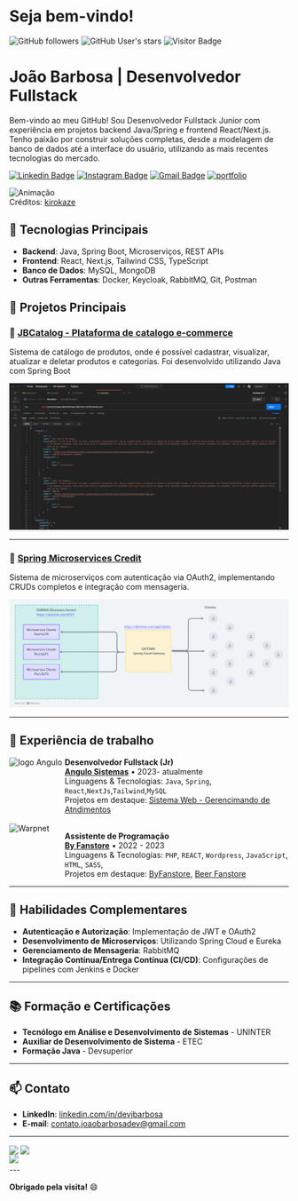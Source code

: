 <h1>Seja bem-vindo!</h1>

![GitHub followers](https://img.shields.io/github/followers/JoaoSBarbosa)
![GitHub User's stars](https://img.shields.io/github/stars/JoaoSBarbosa)
![Visitor Badge](https://visitor-badge.laobi.icu/badge?page_id=JoaoSBarbosa.JoaoSBarbosa)


# João Barbosa | Desenvolvedor Fullstack

Bem-vindo ao meu GitHub! Sou Desenvolvedor Fullstack Junior com experiência em projetos backend Java/Spring e frontend React/Next.js. Tenho paixão por construir soluções completas, desde a modelagem de banco de dados até a interface do usuário, utilizando as mais recentes tecnologias do mercado.

[![Linkedin Badge](https://img.shields.io/badge/-devjbarbosa-blue?style=flat-square&logo=Linkedin&logoColor=white&link=https://www.linkedin.com/in/devjbarbosa/)](https://www.linkedin.com/in/devjbarbosa/)
[![Instagram Badge](https://img.shields.io/badge/-@JOAO_SBX-purple?style=flat-square&logo=instagram&logoColor=white&link=https://instagram.com/joao_sbx/)](https://instagram.com/joao_sbx)
[![Gmail Badge](https://img.shields.io/badge/-contato.jsbarbosa@gmail.com-c14438?style=flat-square&logo=Gmail&logoColor=white&link=mailto:contato.jsbarbosa@gmail.com)](mailto:contato.jsbarbosa@gmail.com)
[![portfolio](https://img.shields.io/website?url=https://joaobarbosadev.vercel.app/)](https://joaobarbosadev.vercel.app/)

![Animação](https://github.com/user-attachments/assets/dc3762d6-6991-4962-a626-ecab9ac5435d)  
Créditos: [kirokaze](https://www.deviantart.com/kirokaze/gallery)


## 🔧 Tecnologias Principais

- **Backend**: Java, Spring Boot, Microserviços, REST APIs
- **Frontend**: React, Next.js, Tailwind CSS, TypeScript
- **Banco de Dados**: MySQL, MongoDB
- **Outras Ferramentas**: Docker, Keycloak, RabbitMQ, Git, Postman


## 📝 Projetos Principais

### 📌 [JBCatalog - Plataforma de catalogo e-commerce](https://github.com/JoaoSBarbosa/catalog-javaspring)
Sistema de catálogo de produtos, onde é possível cadastrar, visualizar, atualizar e deletar produtos e categorias. Foi desenvolvido utilizando Java com Spring Boot

[![WolfEdu](https://github.com/JoaoSBarbosa/catalog-javaspring/blob/main/backend/src/main/resources/img/print1.png)](https://github.com/joao-barbosa/WolfEdu)

---

### 📌 [Spring Microservices Credit](https://github.com/joao-barbosa/Spring-Microservices-Credit)
Sistema de microserviços com autenticação via OAuth2, implementando CRUDs completos e integração com mensageria.

[![Spring Microservices Credit](https://github.com/JoaoSBarbosa/spring-microservices-credit/blob/main/diagrama.png)](https://github.com/JoaoSBarbosa/spring-microservices-credit)

---

## 🧰 Experiência de trabalho

[<img align="left" height="94px" width="100px" alt="logo Angulo" src="https://github.com/user-attachments/assets/a3db5419-a075-491f-98c1-e9a85e057171"/>](http://www.angulosistemas.com.br/)

**Desenvolvedor Fullstack (Jr)** \
[**Angulo Sistemas**](http://www.angulosistemas.com.br/) • 2023- atualmente \
Linguagens & Tecnologias: `Java`, `Spring`, `React`,`NextJs`,`Tailwind`,`MySQL`\
Projetos em destaque: [Sistema Web - Gerencimando de Atndimentos](http://191.252.221.124/)
<br/>
<br/>
[<img align="left" height="94px" width="100px" alt="Warpnet" src="https://github.com/user-attachments/assets/8c99ded4-e4db-4414-a49b-6bd8aa910a37"/>](https://byfanstore.com/)

**Assistente de Programação** \
[**By Fanstore**](https://byfanstore.com) • 2022 - 2023 \
Linguagens & Tecnologias: `PHP`, `REACT`, `Wordpress`, `JavaScript`, `HTML`, `SASS`,\
Projetos em destaque: [ByFanstore](https://byfanstore.com/), [Beer Fanstore](https://beerfanstore.com.br/)




---

## 🚀 Habilidades Complementares

- **Autenticação e Autorização**: Implementação de JWT e OAuth2
- **Desenvolvimento de Microserviços**: Utilizando Spring Cloud e Eureka
- **Gerenciamento de Mensageria**: RabbitMQ
- **Integração Contínua/Entrega Contínua (CI/CD)**: Configurações de pipelines com Jenkins e Docker

---

## 📚 Formação e Certificações

- **Tecnólogo em Análise e Desenvolvimento de Sistemas** - UNINTER
- **Auxiliar de Desenvolvimento de Sistema** - ETEC
- **Formação Java** - Devsuperior
---

## 📫 Contato

- **LinkedIn**: [linkedin.com/in/devjbarbosa](https://www.linkedin.com/in/devjbarbosa/)
- **E-mail**: [contato.joaobarbosadev@gmail.com](mailto:contato.joaobarbosadev@gmail.com)

---


<div display="flex">
  <img height=200 align="center" src="https://github-readme-stats.vercel.app/api?username=JoaoSBarbosa&theme=dark&hide_border=false&include_all_commits=true" />
  <img height=200 align="center" src="https://github-readme-stats.vercel.app/api/top-langs?username=JoaoSBarbosa&theme=dark&hide_border=false&include_all_commits=true&count_private=true&card_width=310" />
</div>


<div display="flex">
  <a
    href="https://github.com/ryo-ma/github-profile-trophy"
    title="repositório de troféus"
  >
    <img
      width="800"
      src="https://github-profile-trophy.vercel.app/?username=JoaoSBarbosa&column=8&theme=darkhub&no-frame=true&no-bg=true"
    />
  </a>
</div>
---

<br />

**Obrigado pela visita!** 😄

<br />
